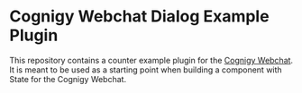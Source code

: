 # Cognigy Webchat Dialog Example Plugin
This repository contains a counter example plugin for the [Cognigy Webchat](https://github.com/Cognigy/WebchatWidget).
It is meant to be used as a starting point when building a component with State for the Cognigy Webchat.
